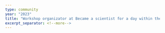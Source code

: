 ```yaml
---
type: community
year: "2023"
title: "Workshop organizator at Became a scientist for a day within the International Day of Women in Science"
excerpt_separator: <!--more-->
---
```

<!--more-->

